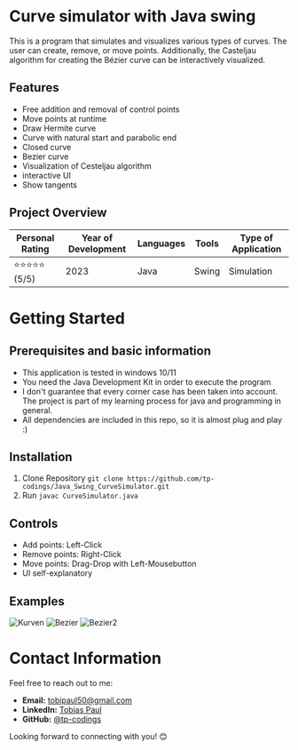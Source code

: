 # Curve simulator with Java swing
This is a program that simulates and visualizes various types of curves. The user can create, remove, or move points. Additionally, the Casteljau algorithm for creating the Bézier curve can be interactively visualized.

## Features
- Free addition and removal of control points
- Move points at runtime
- Draw Hermite curve
- Curve with natural start and parabolic end
- Closed curve
- Bezier curve
- Visualization of Cesteljau algorithm
- interactive UI
- Show tangents

## Project Overview

| Personal Rating | Year of Development | Languages | Tools | Type of Application |
| --- | --- | --- | --- | --- |
| ⭐️⭐️⭐️⭐️⭐️ (5/5) | 2023 | Java | Swing | Simulation |

# Getting Started

## Prerequisites and basic information

- This application is tested in windows 10/11
- You need the Java Development Kit in order to execute the program
- I don't guarantee that every corner case has been taken into account. The project is part of my learning process for java and programming in general.
- All dependencies are included in this repo, so it is almost plug and play :)

## Installation

1. Clone Repository
`git clone https://github.com/tp-codings/Java_Swing_CurveSimulator.git`
2. Run `javac CurveSimulator.java`

## Controls

- Add points: Left-Click
- Remove points: Right-Click
- Move points: Drag-Drop with Left-Mousebutton
- UI self-explanatory

## Examples
![Kurven](https://github.com/tp-codings/Java_Swing_CurveSimulator/assets/118997294/b6fa6508-2424-4a61-a690-acba2bc4c187)
![Bezier](https://github.com/tp-codings/Java_Swing_CurveSimulator/assets/118997294/d948f911-90b2-47ac-be12-44c909919e93)
![Bezier2](https://github.com/tp-codings/Java_Swing_CurveSimulator/assets/118997294/af05198b-174e-4786-83bf-d579e3f04cf4)

# Contact Information

Feel free to reach out to me:

- **Email:** [tobipaul50@gmail.com](mailto:tobipaul50@gmail.com)
- **LinkedIn:** [Tobias Paul](https://www.linkedin.com/in/tobias-paul-657513276/)
- **GitHub:** [@tp-codings](https://github.com/tp-codings)

Looking forward to connecting with you! 😊
